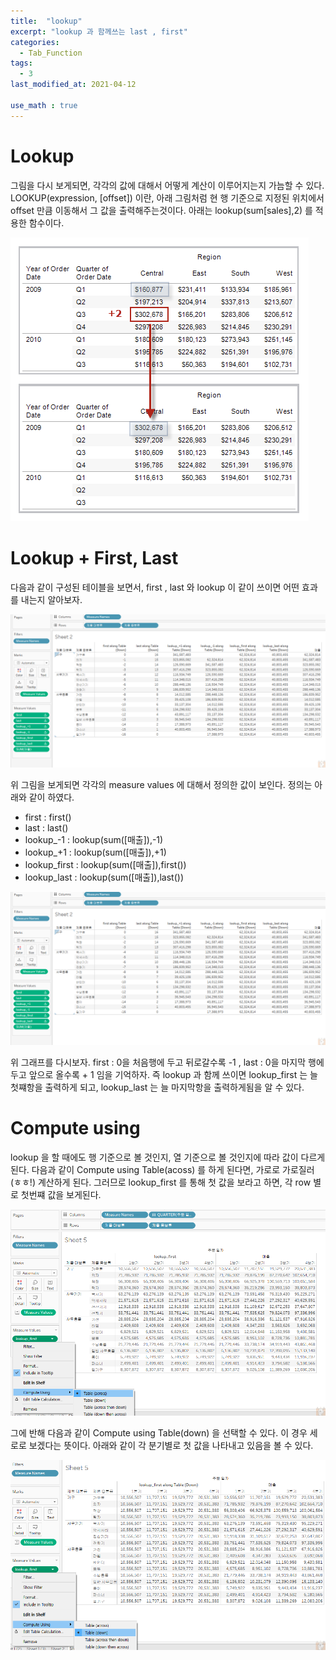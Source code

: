 ```yaml
---
title:  "lookup"
excerpt: "lookup 과 함께쓰는 last , first"
categories:
  - Tab_Function
tags:
  - 3
last_modified_at: 2021-04-12

use_math : true
---
```




# Lookup

그림을 다시 보게되면, 각각의 값에 대해서 어떻게 계산이 이루어지는지 가늠할 수 있다. LOOKUP(expression, [offset])  이란, 아래 그림처럼 현 행 기준으로 지정된 위치에서 offset 만큼 이동해서 그 값을 출력해주는것이다. 아래는 lookup(sum[sales],2) 를 적용한 함수이다. 

![png](/assets/images/Tab_fun/1_2.png)

# Lookup + First, Last

다음과 같이 구성된 테이블을 보면서, first , last 와 lookup 이 같이 쓰이면 어떤 효과를 내는지 알아보자.

![png](/assets/images/Tab_fun/1_1.png)

위 그림을 보게되면 각각의 measure values 에 대해서 정의한 값이 보인다. 정의는 아래와 같이 하였다.

- first : first()
- last : last()
- lookup_-1 : lookup(sum([매출]),-1)
- lookup_+1 : lookup(sum([매출]),+1)
- lookup_first : lookup(sum([매출]),first())
- lookup_last : lookup(sum([매출]),last())

![png](/assets/images/Tab_fun/1_1.png)

위 그래프를 다시보자. first : 0을 처음행에 두고 뒤로갈수록 -1  , last : 0을 마지막 행에 두고 앞으로 올수록 + 1 임을 기억하자. 즉 lookup 과 함께 쓰이면 lookup_first 는 늘 첫쨰항을 출력하게 되고, lookup_last 는 늘 마지막항을 출력하게됨을 알 수 있다. 

# Compute using

lookup 을 할 때에도 행 기준으로 볼 것인지, 열 기준으로 볼 것인지에 따라 값이 다르게 된다. 다음과 같이 Compute using Table(acoss) 를 하게 된다면, 가로로 가로질러 (ㅎㅎ!) 계산하게 된다. 그러므로 lookup_first 를 통해 첫 값을 보라고 하면, 각 row 별로 첫번쨰 값을 보게된다.

![png](/assets/images/Tab_fun/1_3.png)

그에 반해 다음과 같이 Compute using Table(down) 을 선택할 수 있다. 이 경우 세로로 보겠다는 뜻이다. 아래와 같이 각 분기별로 첫 값을 나타내고 있음을 볼 수 있다.

![png](/assets/images/Tab_fun/1_4.png)

